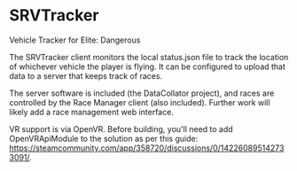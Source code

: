 # SRVTracker

Vehicle Tracker for Elite: Dangerous

The SRVTracker client monitors the local status.json file to track the location of whichever vehicle the player is flying.  It can be configured to upload that data to a server that keeps track of races.

The server software is included (the DataCollator project), and races are controlled by the Race Manager client (also included).  Further work will likely add a race management web interface.

VR support is via OpenVR.  Before building, you'll need to add OpenVRApiModule to the solution as per this guide: https://steamcommunity.com/app/358720/discussions/0/142260895142733091/.
